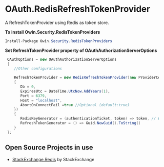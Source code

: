 OAuth.RedisRefreshTokenProvider
================================================================

A RefreshTokenProvider using Redis as token store.

**To install Owin.Security.RedisTokenProviders**

```csharp
Install-Package Owin.Security.RedisTokenProviders
```


**Set RefreshTokenProvider property of OAuthAuthorizationServerOptions**

```csharp
 OAuthOptions = new OAuthAuthorizationServerOptions
 {
    //Other configurations
    
    RefreshTokenProvider = new RedisRefreshTokenProvider(new ProviderConfiguration
    {
       Db = 0,
       ExpiresUtc = DateTime.UtcNow.AddYears(1),
       Port = 6379,
       Host = "localhost",
       AbortOnConnectFail =true //Optional (default:true)
    })
    {
       RedisKeyGenerator = (authenticationTicket, token) => token, // Optional
       RefreshTokenGenerator = () => Guid.NewGuid().ToString()         // Optional
    }
 };

```

Open Source Projects in use
---------------------
* [StackExchange.Redis](https://github.com/StackExchange/StackExchange.Redis) by StackExchange

